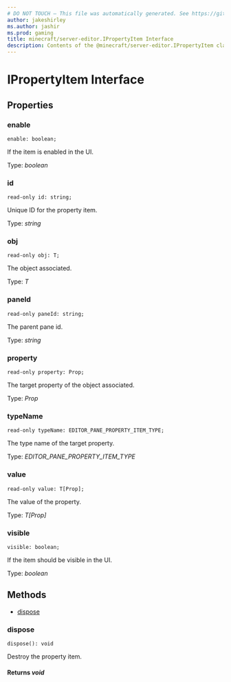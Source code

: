 ```yaml
---
# DO NOT TOUCH — This file was automatically generated. See https://github.com/mojang/minecraftapidocsgenerator to modify descriptions, examples, etc.
author: jakeshirley
ms.author: jashir
ms.prod: gaming
title: minecraft/server-editor.IPropertyItem Interface
description: Contents of the @minecraft/server-editor.IPropertyItem class.
---
```

# IPropertyItem Interface

## Properties

### **enable**
`enable: boolean;`

If the item is enabled in the UI.

Type: *boolean*

### **id**
`read-only id: string;`

Unique ID for the property item.

Type: *string*

### **obj**
`read-only obj: T;`

The object associated.

Type: *T*

### **paneId**
`read-only paneId: string;`

The parent pane id.

Type: *string*

### **property**
`read-only property: Prop;`

The target property of the object associated.

Type: *Prop*

### **typeName**
`read-only typeName: EDITOR_PANE_PROPERTY_ITEM_TYPE;`

The type name of the target property.

Type: *EDITOR_PANE_PROPERTY_ITEM_TYPE*

### **value**
`read-only value: T[Prop];`

The value of the property.

Type: *T[Prop]*

### **visible**
`visible: boolean;`

If the item should be visible in the UI.

Type: *boolean*

## Methods
- [dispose](#dispose)

### **dispose**
`
dispose(): void
`

Destroy the property item.

#### **Returns** *void*
